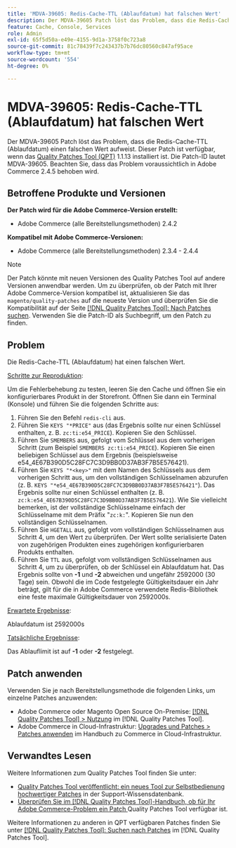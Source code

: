 ```yaml
---
title: 'MDVA-39605: Redis-Cache-TTL (Ablaufdatum) hat falschen Wert'
description: Der MDVA-39605 Patch löst das Problem, dass die Redis-Cache-TTL (Ablaufdatum) einen falschen Wert aufweist. Dieser Patch ist verfügbar, wenn das [Quality Patches Tool (QPT)](https://experienceleague.adobe.com/de/docs/commerce-knowledge-base/kb/announcements/commerce-announcements/magento-quality-patches-released-new-tool-to-self-serve-quality-patches) 1.1.13 installiert ist. Die Patch-ID lautet MDVA-39605. Beachten Sie, dass das Problem voraussichtlich in Adobe Commerce 2.4.5 behoben wird.
feature: Cache, Console, Services
role: Admin
exl-id: 65f5d50a-e49e-4155-9d1a-3758f0c723a8
source-git-commit: 81c78439f7c243437b7b76dc80560c847af95ace
workflow-type: tm+mt
source-wordcount: '554'
ht-degree: 0%

---
```


# MDVA-39605: Redis-Cache-TTL (Ablaufdatum) hat falschen Wert

Der MDVA-39605 Patch löst das Problem, dass die Redis-Cache-TTL (Ablaufdatum) einen falschen Wert aufweist. Dieser Patch ist verfügbar, wenn das [Quality Patches Tool (QPT)](https://experienceleague.adobe.com/de/docs/commerce-knowledge-base/kb/announcements/commerce-announcements/magento-quality-patches-released-new-tool-to-self-serve-quality-patches) 1.1.13 installiert ist. Die Patch-ID lautet MDVA-39605. Beachten Sie, dass das Problem voraussichtlich in Adobe Commerce 2.4.5 behoben wird.

## Betroffene Produkte und Versionen

**Der Patch wird für die Adobe Commerce-Version erstellt:**

* Adobe Commerce (alle Bereitstellungsmethoden) 2.4.2

**Kompatibel mit Adobe Commerce-Versionen:**

* Adobe Commerce (alle Bereitstellungsmethoden) 2.3.4 - 2.4.4

>[!NOTE]
>
>Der Patch könnte mit neuen Versionen des Quality Patches Tool auf andere Versionen anwendbar werden. Um zu überprüfen, ob der Patch mit Ihrer Adobe Commerce-Version kompatibel ist, aktualisieren Sie das `magento/quality-patches` auf die neueste Version und überprüfen Sie die Kompatibilität auf der Seite [[!DNL Quality Patches Tool]: Nach Patches suchen](https://experienceleague.adobe.com/de/docs/commerce-knowledge-base/kb/announcements/commerce-announcements/magento-quality-patches-released-new-tool-to-self-serve-quality-patches). Verwenden Sie die Patch-ID als Suchbegriff, um den Patch zu finden.

## Problem

Die Redis-Cache-TTL (Ablaufdatum) hat einen falschen Wert.

<u>Schritte zur Reproduktion</u>:

Um die Fehlerbehebung zu testen, leeren Sie den Cache und öffnen Sie ein konfigurierbares Produkt in der Storefront. Öffnen Sie dann ein Terminal (Konsole) und führen Sie die folgenden Schritte aus:

1. Führen Sie den Befehl `redis-cli` aus.
1. Führen Sie `KEYS "*PRICE"` aus (das Ergebnis sollte nur einen Schlüssel enthalten, z. B. `zc:ti:e54_PRICE`). Kopieren Sie den Schlüssel.
1. Führen Sie `SMEMBERS` aus, gefolgt vom Schlüssel aus dem vorherigen Schritt (zum Beispiel `SMEMBERS zc:ti:e54_PRICE`). Kopieren Sie einen beliebigen Schlüssel aus dem Ergebnis (beispielsweise e54_4E67B390D5C28FC7C3D9BB0D37AB3F7B5E576421).
1. Führen Sie `KEYS "*<key>"` mit dem Namen des Schlüssels aus dem vorherigen Schritt aus, um den vollständigen Schlüsselnamen abzurufen (z. B. `KEYS "*e54_4E67B390D5C28FC7C3D9BB0D37AB3F7B5E576421"`). Das Ergebnis sollte nur einen Schlüssel enthalten (z. B. `zc:k:e54_4E67B390D5C28FC7C3D9BB0D37AB3F7B5E576421`). Wie Sie vielleicht bemerken, ist der vollständige Schlüsselname einfach der Schlüsselname mit dem Präfix &quot;`zc:k:`&quot;. Kopieren Sie nun den vollständigen Schlüsselnamen.
1. Führen Sie `HGETALL` aus, gefolgt vom vollständigen Schlüsselnamen aus Schritt 4, um den Wert zu überprüfen. Der Wert sollte serialisierte Daten von zugehörigen Produkten eines zugehörigen konfigurierbaren Produkts enthalten.
1. Führen Sie `TTL` aus, gefolgt vom vollständigen Schlüsselnamen aus Schritt 4, um zu überprüfen, ob der Schlüssel ein Ablaufdatum hat. Das Ergebnis sollte von **-1** und **-2** abweichen und ungefähr 2592000 (30 Tage) sein. Obwohl die im Code festgelegte Gültigkeitsdauer ein Jahr beträgt, gilt für die in Adobe Commerce verwendete Redis-Bibliothek eine feste maximale Gültigkeitsdauer von 2592000s.

<u>Erwartete Ergebnisse</u>:

Ablaufdatum ist 2592000s

<u>Tatsächliche Ergebnisse</u>:

Das Ablauflimit ist auf **-1** oder **-2** festgelegt.

## Patch anwenden

Verwenden Sie je nach Bereitstellungsmethode die folgenden Links, um einzelne Patches anzuwenden:

* Adobe Commerce oder Magento Open Source On-Premise: [[!DNL Quality Patches Tool] > Nutzung](/help/tools/quality-patches-tool/usage.md) im [!DNL Quality Patches Tool].
* Adobe Commerce in Cloud-Infrastruktur: [Upgrades und Patches > Patches anwenden](https://experienceleague.adobe.com/docs/commerce-cloud-service/user-guide/develop/upgrade/apply-patches.html?lang=de) im Handbuch zu Commerce in Cloud-Infrastruktur.

## Verwandtes Lesen

Weitere Informationen zum Quality Patches Tool finden Sie unter:

* [Quality Patches Tool veröffentlicht: ein neues Tool zur Selbstbedienung hochwertiger Patches](https://experienceleague.adobe.com/de/docs/commerce-knowledge-base/kb/announcements/commerce-announcements/magento-quality-patches-released-new-tool-to-self-serve-quality-patches) in der Support-Wissensdatenbank.
* [Überprüfen Sie im [!DNL Quality Patches Tool]-Handbuch, ob für Ihr Adobe Commerce-Problem ein Patch ](/help/tools/quality-patches-tool/patches-available-in-qpt/check-patch-for-magento-issue-with-magento-quality-patches.md) Quality Patches Tool verfügbar ist.

Weitere Informationen zu anderen in QPT verfügbaren Patches finden Sie unter [[!DNL Quality Patches Tool]: Suchen nach Patches](https://experienceleague.adobe.com/tools/commerce-quality-patches/index.html?lang=de) im [!DNL Quality Patches Tool].
